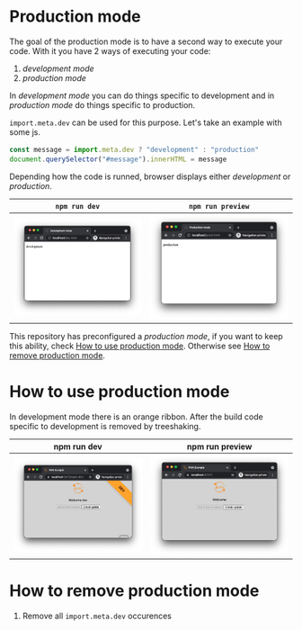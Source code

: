 # Production mode

The goal of the production mode is to have a second way to execute your code. With it you have 2 ways of executing your code:

1. _development mode_
2. _production mode_

In _development mode_ you can do things specific to development and in _production mode_ do things specific to production.

`import.meta.dev` can be used for this purpose. Let's take an example with some js.

```js
const message = import.meta.dev ? "development" : "production"
document.querySelector("#message").innerHTML = message
```

Depending how the code is runned, browser displays either _development_ or _production_.

| `npm run dev`                   | `npm run preview`                |
| ------------------------------- | -------------------------------- |
| ![stuff](./mode_dev_chrome.png) | ![stuff](./mode_prod_chrome.png) |

This repository has preconfigured a _production mode_, if you want to keep this ability, check [How to use production mode](#how-to-use-production-mode). Otherwise see [How to remove production mode](#how-to-remove-production-mode).

# How to use production mode

In development mode there is an orange ribbon. After the build code specific to development is removed by treeshaking.

| npm run dev             | npm run preview          |
| ----------------------- | ------------------------ |
| ![stuff](./pwa_dev.png) | ![stuff](./pwa_prod.png) |

# How to remove production mode

1. Remove all `import.meta.dev` occurences
